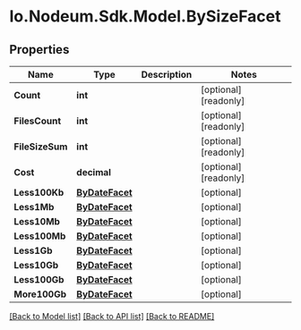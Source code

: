 # Io.Nodeum.Sdk.Model.BySizeFacet
## Properties

Name | Type | Description | Notes
------------ | ------------- | ------------- | -------------
**Count** | **int** |  | [optional] [readonly] 
**FilesCount** | **int** |  | [optional] [readonly] 
**FileSizeSum** | **int** |  | [optional] [readonly] 
**Cost** | **decimal** |  | [optional] [readonly] 
**Less100Kb** | [**ByDateFacet**](ByDateFacet.md) |  | [optional] 
**Less1Mb** | [**ByDateFacet**](ByDateFacet.md) |  | [optional] 
**Less10Mb** | [**ByDateFacet**](ByDateFacet.md) |  | [optional] 
**Less100Mb** | [**ByDateFacet**](ByDateFacet.md) |  | [optional] 
**Less1Gb** | [**ByDateFacet**](ByDateFacet.md) |  | [optional] 
**Less10Gb** | [**ByDateFacet**](ByDateFacet.md) |  | [optional] 
**Less100Gb** | [**ByDateFacet**](ByDateFacet.md) |  | [optional] 
**More100Gb** | [**ByDateFacet**](ByDateFacet.md) |  | [optional] 

[[Back to Model list]](../README.md#documentation-for-models) [[Back to API list]](../README.md#documentation-for-api-endpoints) [[Back to README]](../README.md)

